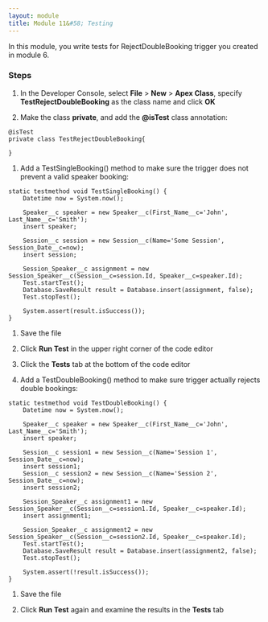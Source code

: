 ```yaml
---
layout: module
title: Module 11&#58; Testing
---
```

In this module, you write tests for RejectDoubleBooking trigger you created in module 6.


### Steps

1. In the Developer Console, select **File** > **New** > **Apex Class**, specify **TestRejectDoubleBooking** as the class name and click **OK**

1. Make the class **private**, and add the **@isTest** class annotation:

  ```
  @isTest
  private class TestRejectDoubleBooking{

  }
  ```

1. Add a TestSingleBooking() method to make sure the trigger does not prevent a valid speaker booking:

  ```
  static testmethod void TestSingleBooking() {
      Datetime now = System.now();

      Speaker__c speaker = new Speaker__c(First_Name__c='John', Last_Name__c='Smith');
      insert speaker;

      Session__c session = new Session__c(Name='Some Session', Session_Date__c=now);
      insert session;

      Session_Speaker__c assignment = new Session_Speaker__c(Session__c=session.Id, Speaker__c=speaker.Id);
      Test.startTest();
      Database.SaveResult result = Database.insert(assignment, false);
      Test.stopTest();

      System.assert(result.isSuccess());
  }
  ```

1. Save the file

1. Click **Run Test** in the upper right corner of the code editor

1. Click the **Tests** tab at the bottom of the code editor

1. Add a TestDoubleBooking() method to make sure trigger actually rejects double bookings:

  ```
  static testmethod void TestDoubleBooking() {
      Datetime now = System.now();

      Speaker__c speaker = new Speaker__c(First_Name__c='John', Last_Name__c='Smith');
      insert speaker;

      Session__c session1 = new Session__c(Name='Session 1', Session_Date__c=now);
      insert session1;
      Session__c session2 = new Session__c(Name='Session 2', Session_Date__c=now);
      insert session2;

      Session_Speaker__c assignment1 = new Session_Speaker__c(Session__c=session1.Id, Speaker__c=speaker.Id);
      insert assignment1;

      Session_Speaker__c assignment2 = new Session_Speaker__c(Session__c=session2.Id, Speaker__c=speaker.Id);
      Test.startTest();
      Database.SaveResult result = Database.insert(assignment2, false);
      Test.stopTest();

      System.assert(!result.isSuccess());
  }
  ```

1. Save the file  

1. Click **Run Test** again and examine the results in the **Tests** tab

